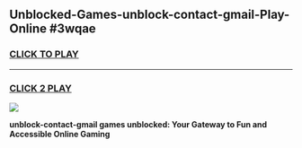 
## Unblocked-Games-unblock-contact-gmail-Play-Online #3wqae
<h3>
<a href="https://news.freeplayer.one?title=unblock-contact-gmail&ref=3">CLICK TO PLAY</a></h3>
<hr>

<h3>
<a href="https://news.freeplayer.one?title=unblock-contact-gmail&ref=3">CLICK 2 PLAY</a>
  
</h3>

<a href="https://news.freeplayer.one?title=unblock-contact-gmail&ref=3"><img src="https://clearcache.store/games.png"></a>


**unblock-contact-gmail games unblocked: Your Gateway to Fun and Accessible Online Gaming**
